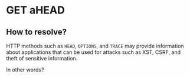 # GET aHEAD

## How to resolve?

HTTP methods such as `HEAD`, `OPTIONS`, and `TRACE` may provide information about applications that can be used for attacks such as XST, CSRF, and theft of sensitive information.

In other words?